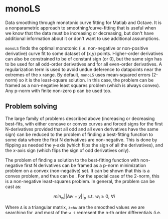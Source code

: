 # monoLS
Data smoothing through monotonic curve fitting for Matlab and Octave. It is a nonparametric approach to smoothing/curve-fitting that is useful when we know that the data must be increasing or decreasing, but don't have additional information about it or don't want to use additional assumptions. 

`monoLS` finds the optimal monotonic (i.e. non-negative or non-positive derivative) curve fit to some dataset of (x,y) points. Higher-order derivatives can also be constrained to be of constant sign (or 0), but the same sign has to be used for all odd-order derivatives and for all even-order derivatives.
A regularization term is used to avoid undue deference to datapoints near the extremes of the x range.
By default, `monoLS` uses mean-squared errors (2-norm) so it is the least-square solution. In this case, the problem can be framed as a non-negative least squares problem (which is always convex). Any p-norm with finite non-zero p can be used too.

## Problem solving
The large family of problems described above (increasing or decreasing best-fits, with either concave or convex curves and forced signs for the first N-derivatives provided that all odd and all even derivatives have the same sign) can be reduced to the problem of finding a best-fitting function to some data where the first N derivatives are non-negative.
This is done by flipping as needed the y-axis (which flips the sign of all the derivatives), and the x-axis sign (which flips the sign of odd derivatives only). 

The problem of finding a solution to the best-fitting function with non-negative first N derivatives can be framed as a p-norm minimization problem on a convex (non-negative) set. It can be shown that this is a convex problem, and thus can be . For the special case of the 2-norm, this is a non-negative least-squares problem. In general, the problem can be cast as:

$$min_w || Aw - y ||_p \, \, \text{s.t.} \, \, w_i \geq 0, \,\, \forall i$$

Where `A` is a triangular matrix, `z=Aw` are the smoothed values we are searching for, and most of the `w_i` represent the n-th order differentials (i.e. the value of the n-th derivative at the sampling points).

Currently, `monoLS` is able to enforce non-negativity (or non-positivity) up to the 3rd derivative of the data. For forcing up to 2nd derivative, it uses the lsqnonneg routine as a solver. For forcing up to the 3rd derivative, it uses quadprog which is slower but is better behaved numerically. It fails to converge for higher order derivatives although a global optimum must exist (the problem is convex, although numerically ill-conditioned).

## Basic syntax

## Requirements
**Matlab:** Optimization toolbox required.

**Octave:** optim, struct, statistics, and io packages required.

For both, the monoLS folder needs to be added to the path.

## Code structure:
The code contains two folders: `fun` and `examples`.  

**`fun` folder:** contains the `incLS` (numeric solver), `monoLS` (wrapper of incLS for additional functionality), and `monoLS2` (experimental alternative solver that does not use `incLS`, no longer supported).

**`examples` folder:** contains three test scripts illustrating use and results of `monoLS`.
